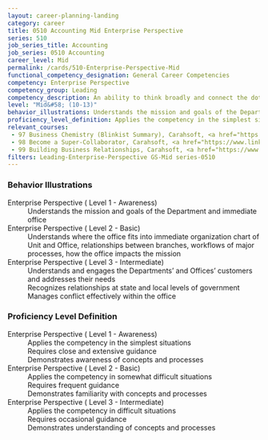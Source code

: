 ```yaml
---
layout: career-planning-landing
category: career
title: 0510 Accounting Mid Enterprise Perspective
series: 510
job_series_title: Accounting
job_series: 0510 Accounting
career_level: Mid
permalink: /cards/510-Enterprise-Perspective-Mid
functional_competency_designation: General Career Competencies
competency: Enterprise Perspective
competency_group: Leading
competency_description: An ability to think broadly and connect the dots among various aspects of the enterprise 
level: "Mid&#58; (10-13)"
behavior_illustrations: Understands the mission and goals of the Department and immediate office ? Understands where the office fits into immediate organization chart of Unit and Office, relationships between branches, workflows of major processes, how the office impacts the mission ? Understands and engages the Departments’ and Offices’ customers and addresses their needs ? Recognizes relationships at state and local levels of government ? Manages conflict effectively within the office
proficiency_level_definition: Applies the competency in the simplest situations ? Requires close and extensive guidance ? Demonstrates awareness of concepts and processes ? Applies the competency in somewhat difficult situations ? Requires frequent guidance ? Demonstrates familiarity with concepts and processes ? Applies the competency in difficult situations ? Requires occasional guidance ? Demonstrates understanding of concepts and processes
relevant_courses: 
 - 97 Business Chemistry (Blinkist Summary), Carahsoft, <a href="https://www.linkedin.com/learning/business-chemistry-blinkist-summary">https://www.linkedin.com/learning/business-chemistry-blinkist-summary</a>
 - 98 Become a Super-Collaborator, Carahsoft, <a href="https://www.linkedin.com/learning/become-a-super-collaborator">https://www.linkedin.com/learning/become-a-super-collaborator</a>
 - 99 Building Business Relationships, Carahsoft, <a href="https://www.linkedin.com/learning/building-business-relationships-2">https://www.linkedin.com/learning/building-business-relationships-2</a>
filters: Leading-Enterprise-Perspective GS-Mid series-0510
---
```


<div class="desktop:grid-col-6 margin-y-205">
  <div class="border-top-05 bg-white padding-2 shadow-5 height-full members-hover border-1px border-gray-30 border-top-orange radius-lg">
    <h3>Behavior Illustrations</h3>
    <dl class="text-base"><dt>Enterprise Perspective ( Level 1 - Awareness)</dt><dd>Understands the mission and goals of the Department and immediate office</dd><dt>Enterprise Perspective ( Level 2 - Basic)</dt><dd>Understands where the office fits into immediate organization chart of Unit and Office, relationships between branches, workflows of major processes, how the office impacts the mission</dd><dt>Enterprise Perspective ( Level 3 - Intermediate)</dt><dd>Understands and engages the Departments’ and Offices’ customers and addresses their needs </dd><dd> Recognizes relationships at state and local levels of government </dd><dd> Manages conflict effectively within the office</dd></dl>
  </div>
</div>
<div class="desktop:grid-col-6 margin-y-205">
  <div class="border-top-05 bg-white padding-2 shadow-5 height-full members-hover border-1px border-gray-30 border-top-orange radius-lg">
    <h3>Proficiency Level Definition</h3>
    <dl class="text-base"><dt>Enterprise Perspective ( Level 1 - Awareness)</dt><dd>Applies the competency in the simplest situations </dd><dd> Requires close and extensive guidance </dd><dd> Demonstrates awareness of concepts and processes</dd><dt>Enterprise Perspective ( Level 2 - Basic)</dt><dd>Applies the competency in somewhat difficult situations </dd><dd> Requires frequent guidance </dd><dd> Demonstrates familiarity with concepts and processes</dd><dt>Enterprise Perspective ( Level 3 - Intermediate)</dt><dd>Applies the competency in difficult situations </dd><dd> Requires occasional guidance </dd><dd> Demonstrates understanding of concepts and processes</dd></dl>
  </div>
</div>